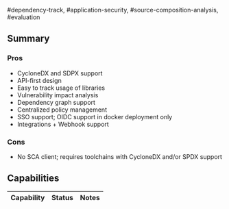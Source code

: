 #dependency-track, #application-security, #source-composition-analysis, #evaluation

## Summary



### Pros

- CycloneDX and SDPX support
- API-first design
- Easy to track usage of libraries
- Vulnerability impact analysis
- Dependency graph support
- Centralized policy management
- SSO support; OIDC support in docker deployment only
- Integrations + Webhook support

### Cons

- No SCA client; requires toolchains with CycloneDX and/or SPDX support

## Capabilities

| Capability | Status | Notes |
|  --- | --- | --- |
